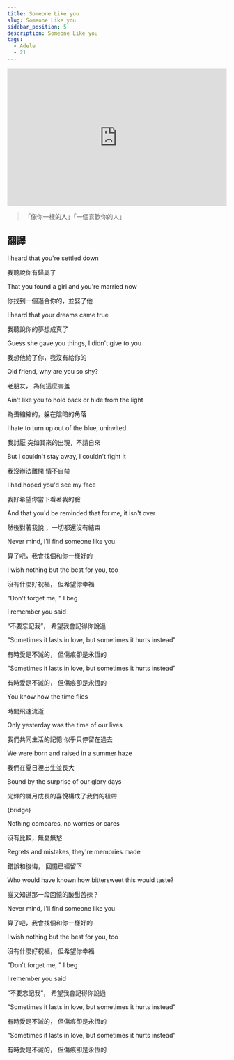```yaml
---
title: Someone Like you
slug: Someone Like you
sidebar_position: 5
description: Someone Like you
tags:
  - Adele
  - 21
---
```


<iframe width="100%" height="315" src="https://www.youtube.com/embed/hLQl3WQQoQ0" title="YouTube video player" frameborder="0" allow="accelerometer; autoplay; clipboard-write; encrypted-media; gyroscope; picture-in-picture; web-share" allowfullscreen></iframe>

>「像你一樣的人」「一個喜歡你的人」


## 翻譯
I heard that you're settled down

我聽說你有歸屬了

That you found a girl and you're married now

你找到一個適合你的，並娶了他

I heard that your dreams came true

我聽說你的夢想成真了

Guess she gave you things, I didn't give to you

我想他給了你，我沒有給你的

Old friend, why are you so shy?

老朋友， 為何這麼害羞

Ain't like you to hold back or hide from the light

為畏縮縮的，躲在陰暗的角落

I hate to turn up out of the blue, uninvited

我討厭 突如其來的出現，不請自來

But I couldn't stay away, I couldn't fight it

我沒辦法離開 情不自禁

I had hoped you'd see my face

我好希望你當下看著我的臉

And that you'd be reminded that for me, it isn't over

然後對著我說 ，一切都還沒有結束

Never mind, I'll find someone like you

算了吧，我會找個和你一樣好的

I wish nothing but the best for you, too

沒有什麼好祝福， 但希望你幸福

"Don't forget me, " I beg

I remember you said

“不要忘記我”， 希望我會記得你說過

"Sometimes it lasts in love, but sometimes it hurts instead"

有時愛是不滅的， 但傷痕卻是永恆的

"Sometimes it lasts in love, but sometimes it hurts instead"

有時愛是不滅的， 但傷痕卻是永恆的

You know how the time flies

時間飛速流逝

Only yesterday was the time of our lives

我們共同生活的記憶 似乎只停留在過去

We were born and raised in a summer haze

我們在夏日裡出生並長大

Bound by the surprise of our glory days

光輝的歲月成長的喜悅構成了我們的紐帶

{bridge}

Nothing compares, no worries or cares

沒有比較，無憂無愁

Regrets and mistakes, they're memories made

錯誤和後悔， 回憶已經留下

Who would have known how bittersweet this would taste?

誰又知道那一段回憶的酸甜苦辣？

Never mind, I'll find someone like you

算了吧，我會找個和你一樣好的

I wish nothing but the best for you, too

沒有什麼好祝福， 但希望你幸福

"Don't forget me, " I beg

I remember you said

“不要忘記我”， 希望我會記得你說過

"Sometimes it lasts in love, but sometimes it hurts instead"

有時愛是不滅的， 但傷痕卻是永恆的

"Sometimes it lasts in love, but sometimes it hurts instead"

有時愛是不滅的， 但傷痕卻是永恆的